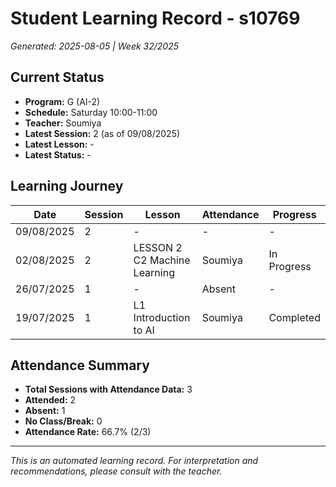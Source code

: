 # Student Learning Record - s10769
*Generated: 2025-08-05 | Week 32/2025*

## Current Status
- **Program:** G (AI-2)
- **Schedule:** Saturday 10:00-11:00
- **Teacher:** Soumiya
- **Latest Session:** 2 (as of 09/08/2025)
- **Latest Lesson:** -
- **Latest Status:** -

## Learning Journey
| Date | Session | Lesson | Attendance | Progress |
|------|---------|--------|------------|----------|
| 09/08/2025 | 2 | - | - | - |
| 02/08/2025 | 2 | LESSON 2 C2 Machine Learning | Soumiya | In Progress |
| 26/07/2025 | 1 | - | Absent | - |
| 19/07/2025 | 1 | L1 Introduction to AI | Soumiya | Completed |

## Attendance Summary
- **Total Sessions with Attendance Data:** 3
- **Attended:** 2
- **Absent:** 1
- **No Class/Break:** 0
- **Attendance Rate:** 66.7% (2/3)

---
*This is an automated learning record. For interpretation and recommendations, please consult with the teacher.*